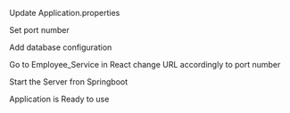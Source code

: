 Update Application.properties

Set port number

Add database configuration

Go to Employee_Service in React change URL accordingly to port number

Start the Server fron Springboot

Application is Ready to use
